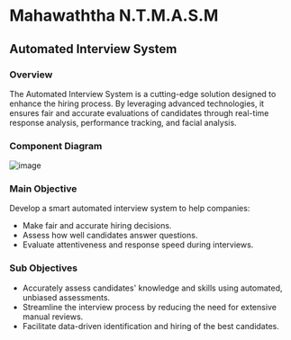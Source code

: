 # Mahawaththa N.T.M.A.S.M

## Automated Interview System

### Overview
The Automated Interview System is a cutting-edge solution designed to enhance the hiring process. By leveraging advanced technologies, it ensures fair and accurate evaluations of candidates through real-time response analysis, performance tracking, and facial analysis.

### Component Diagram
![image](https://github.com/user-attachments/assets/b0a8dbc1-4c91-4155-8710-d237c527d03d)

### Main Objective
Develop a smart automated interview system to help companies:
* Make fair and accurate hiring decisions.
* Assess how well candidates answer questions.
* Evaluate attentiveness and response speed during interviews.

### Sub Objectives
* Accurately assess candidates' knowledge and skills using automated, unbiased assessments.
* Streamline the interview process by reducing the need for extensive manual reviews.
* Facilitate data-driven identification and hiring of the best candidates.
